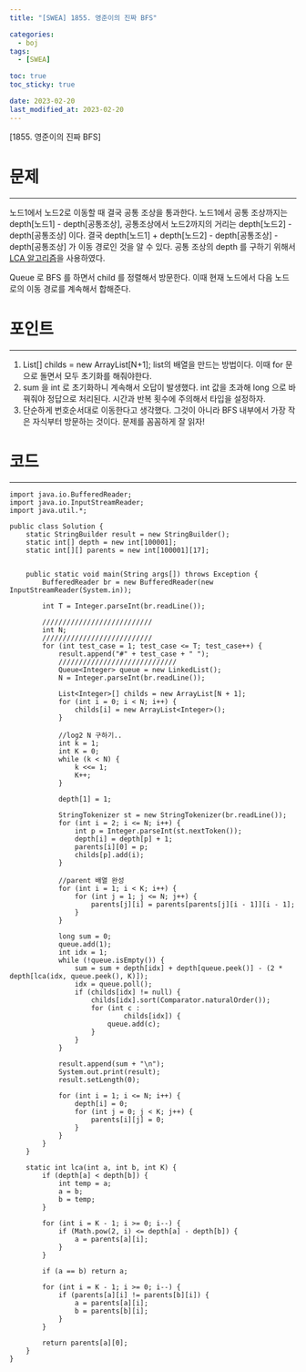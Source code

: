 ```yaml
---
title: "[SWEA] 1855. 영준이의 진짜 BFS"

categories:
  - boj
tags:
  - [SWEA]

toc: true
toc_sticky: true

date: 2023-02-20
last_modified_at: 2023-02-20
---
```


[1855. 영준이의 진짜 BFS]

# 문제

---

노드1에서 노드2로 이동할 때 결국 공통 조상을 통과한다. 노드1에서 공통 조상까지는 depth[노드1] - depth[공통조상], 공통조상에서 노드2까지의 거리는 depth[노드2] - depth[공통조상] 이다.
결국 depth[노드1] + depth[노드2] - depth[공통조상] - depth[공통조상] 가 이동 경로인 것을 알 수 있다.
공통 조상의 depth 를 구하기 위해서
[LCA 알고리즘](https://min9805.github.io/algorithm/LCA/)을 사용하였다.

Queue 로 BFS 를 하면서 child 를 정렬해서 방문한다. 이때 현재 노드에서 다음 노드로의 이동 경로를 계속해서 합해준다.

# 포인트

---

1. List<Integer>[] childs = new ArrayList[N+1]; list의 배열을 만드는 방법이다. 이때 for 문으로 돌면서 모두 초기화를 해줘야한다.
2. sum 을 int 로 초기화하니 계속해서 오답이 발생했다. int 값을 초과해 long 으로 바꿔줘야 정답으로 처리된다. 시간과 반복 횟수에 주의해서 타입을 설정하자.
3. 단순하게 번호순서대로 이동한다고 생각했다. 그것이 아니라 BFS 내부에서 가장 작은 자식부터 방문하는 것이다. 문제를 꼼꼼하게 잘 읽자!

# 코드

---

```
import java.io.BufferedReader;
import java.io.InputStreamReader;
import java.util.*;

public class Solution {
	static StringBuilder result = new StringBuilder();
	static int[] depth = new int[100001];
	static int[][] parents = new int[100001][17];


	public static void main(String args[]) throws Exception {
		BufferedReader br = new BufferedReader(new InputStreamReader(System.in));

		int T = Integer.parseInt(br.readLine());

		///////////////////////////
		int N;
		///////////////////////////
		for (int test_case = 1; test_case <= T; test_case++) {
			result.append("#" + test_case + " ");
			/////////////////////////////
			Queue<Integer> queue = new LinkedList();
			N = Integer.parseInt(br.readLine());

			List<Integer>[] childs = new ArrayList[N + 1];
			for (int i = 0; i < N; i++) {
				childs[i] = new ArrayList<Integer>();
			}

			//log2 N 구하기..
			int k = 1;
			int K = 0;
			while (k < N) {
				k <<= 1;
				K++;
			}

			depth[1] = 1;

			StringTokenizer st = new StringTokenizer(br.readLine());
			for (int i = 2; i <= N; i++) {
				int p = Integer.parseInt(st.nextToken());
				depth[i] = depth[p] + 1;
				parents[i][0] = p;
				childs[p].add(i);
			}

			//parent 배열 완성
			for (int i = 1; i < K; i++) {
				for (int j = 1; j <= N; j++) {
					parents[j][i] = parents[parents[j][i - 1]][i - 1];
				}
			}

			long sum = 0;
			queue.add(1);
			int idx = 1;
			while (!queue.isEmpty()) {
				sum = sum + depth[idx] + depth[queue.peek()] - (2 * depth[lca(idx, queue.peek(), K)]);
				idx = queue.poll();
				if (childs[idx] != null) {
					childs[idx].sort(Comparator.naturalOrder());
					for (int c :
							childs[idx]) {
						queue.add(c);
					}
				}
			}

			result.append(sum + "\n");
			System.out.print(result);
			result.setLength(0);

			for (int i = 1; i <= N; i++) {
				depth[i] = 0;
				for (int j = 0; j < K; j++) {
					parents[i][j] = 0;
				}
			}
		}
	}

	static int lca(int a, int b, int K) {
		if (depth[a] < depth[b]) {
			int temp = a;
			a = b;
			b = temp;
		}

		for (int i = K - 1; i >= 0; i--) {
			if (Math.pow(2, i) <= depth[a] - depth[b]) {
				a = parents[a][i];
			}
		}

		if (a == b) return a;

		for (int i = K - 1; i >= 0; i--) {
			if (parents[a][i] != parents[b][i]) {
				a = parents[a][i];
				b = parents[b][i];
			}
		}

		return parents[a][0];
	}
}
```
